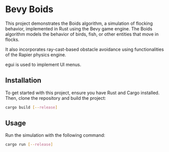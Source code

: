 # Bevy Boids


This project demonstrates the Boids algorithm, a simulation of flocking behavior, implemented in Rust using the Bevy game engine. The Boids algorithm models the behavior of birds, fish, or other entities that move in flocks.  

It also incorporates ray-cast-based obstacle avoidance using functionalities of the Rapier physics engine.

egui is used to implement UI menus.


## Installation
To get started with this project, ensure you have Rust and Cargo installed. Then, clone the repository and build the project:

```sh
cargo build [--release]
```

## Usage
Run the simulation with the following command:

```sh
cargo run [--release]
```

